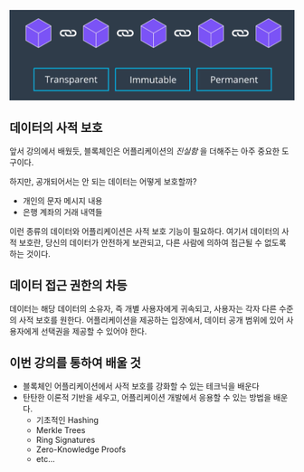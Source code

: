 ![](private-blockchain.png)

## 데이터의 사적 보호

앞서 강의에서 배웠듯, 블록체인은 어플리케이션의 *진실함* 을 더해주는 아주 중요한 도구이다.

하지만, 공개되어서는 안 되는 데이터는 어떻게 보호할까?

- 개인의 문자 메시지 내용
- 은행 계좌의 거래 내역들

이런 종류의 데이터와 어플리케이션은 사적 보호 기능이 필요하다. 여기서 데이터의 사적 보호란, 당신의 데이터가 안전하게 보관되고, 다른 사람에 의하여 접근될 수 없도록 하는 것이다.

## 데이터 접근 권한의 차등

데이터는 해당 데이터의 소유자, 즉 개별 사용자에게 귀속되고, 사용자는 각자 다른 수준의 사적 보호를 원한다. 어플리케이션을 제공하는 입장에서, 데이터 공개 범위에 있어 사용자에게 선택권을 제공할 수 있어야 한다.

## 이번 강의를 통하여 배울 것

- 블록체인 어플리케이션에서 사적 보호를 강화할 수 있는 테크닉을 배운다
- 탄탄한 이론적 기반을 세우고, 어플리케이션 개발에서 응용할 수 있는 방법을 배운다.
  - 기초적인 Hashing
  - Merkle Trees
  - Ring Signatures
  - Zero-Knowledge Proofs
  - etc...
